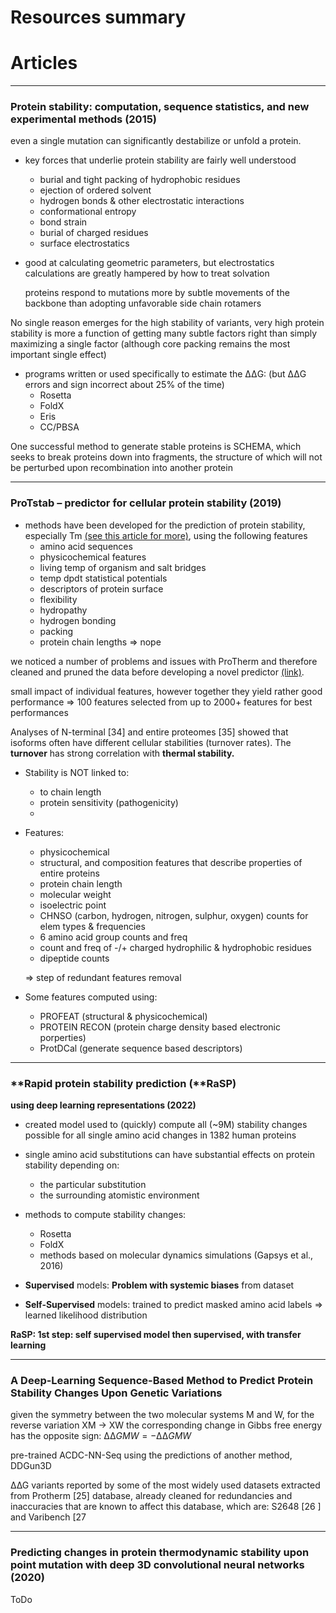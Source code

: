 # Resources summary

# Articles

---

### Protein stability: computation, sequence statistics, and new experimental methods (2015)

even a single mutation can significantly destabilize or unfold a protein.

- key forces that underlie protein stability are fairly well understood
    - burial and tight packing of hydrophobic residues
    - ejection of ordered solvent
    - hydrogen bonds & other electrostatic interactions
    - conformational entropy
    - bond strain
    - burial of charged residues
    - surface electrostatics
    
- good at calculating geometric parameters, but electrostatics calculations are greatly hampered by how to treat solvation
    
    proteins respond to mutations more by subtle movements of the backbone than adopting unfavorable
    side chain rotamers
    

No single reason emerges for the high stability of variants, very high protein stability is more a function of getting many subtle factors right than simply maximizing a single factor (although core packing remains the most important single effect)

- programs written or used specifically to estimate the ΔΔG: (but ΔΔG errors and sign incorrect about 25% of the time)
    - Rosetta
    - FoldX
    - Eris
    - CC/PBSA

One successful method to generate stable proteins is SCHEMA, which seeks to break proteins down into fragments, the structure of which will not be perturbed upon recombination into another protein

---

### ProTstab – predictor for cellular protein stability (2019)

- methods have been developed for the prediction of protein stability, especially Tm [(see this article for more)](Resources%20List%20f58cee9de2894323ba92dc8d04fc67f0/Media%20ae97551b9771479483c01b8e1dd049ba/Towards%20an%20accurate%20prediction%20of%20the%20thermal%20stab%2046628f9e157c42bbb30f4a0bcc9074d8.md), using the following features
    - amino acid sequences
    - physicochemical features
    - living temp of organism and salt bridges
    - temp dpdt statistical potentials
    - descriptors of protein surface
    - flexibility
    - hydropathy
    - hydrogen bonding
    - packing
    - protein chain lengths ⇒ nope

we noticed a number of problems and issues with ProTherm and therefore
cleaned and pruned the data before developing a novel predictor [(link)](http://structure.bmc.lu.se/VariBench/stability.php).

small impact of individual features, however together they yield rather good performance ⇒ 100 features selected from up to 2000+ features for best performances

Analyses of N-terminal [34] and entire proteomes [35] showed that isoforms often have different cellular stabilities (turnover rates). The **turnover** has strong correlation with **thermal stability.**

- Stability is NOT linked to:
    - to chain length
    - protein sensitivity (pathogenicity)
    - 
- Features:
    - physicochemical
    - structural, and composition features that describe properties of entire proteins
    - protein chain length
    - molecular weight
    - isoelectric point
    - CHNSO (carbon, hydrogen, nitrogen, sulphur, oxygen) counts for elem types & frequencies
    - 6 amino acid group counts and freq
    - count and freq of -/+ charged hydrophilic & hydrophobic residues
    - dipeptide counts
    
    ⇒ step of redundant features removal
    
- Some features computed using:
    - PROFEAT (structural & physicochemical)
    - PROTEIN RECON (protein charge density based electronic porperties)
    - ProtDCal (generate sequence based descriptors)

---

### **Rapid protein stability prediction (**RaSP)
**using deep learning representations (2022)**

- created model used to (quickly) compute all (~9M) stability changes possible for all single amino acid changes in 1382 human proteins
- single amino acid substitutions can have substantial effects on protein
stability depending on:
    - the particular substitution
    - the surrounding atomistic environment
- methods to compute stability changes:
    - Rosetta
    - FoldX
    - methods based on molecular dynamics simulations (Gapsys et al., 2016)

- **Supervised** models: **Problem with systemic biases** from dataset
- **Self-Supervised** models: trained to predict masked amino acid labels ⇒ learned likelihood distribution

**RaSP: 1st step: self supervised model then supervised, with transfer learning**

---

### A Deep-Learning Sequence-Based Method to Predict Protein Stability Changes Upon Genetic Variations

given the symmetry between the two molecular systems M and W, for the reverse variation XM → XW the corresponding change in Gibbs free energy has the opposite sign:
$∆∆GMW = −∆∆GMW$

pre-trained ACDC-NN-Seq using the predictions of another method, DDGun3D

∆∆G variants reported by some of the most widely used datasets extracted from Protherm [25] database, already cleaned for redundancies and inaccuracies that are known to affect this database, which are: S2648 [26 ] and Varibench [27

---

### **Predicting changes in protein thermodynamic stability upon point mutation with deep 3D convolutional neural networks (2020)**

ToDo